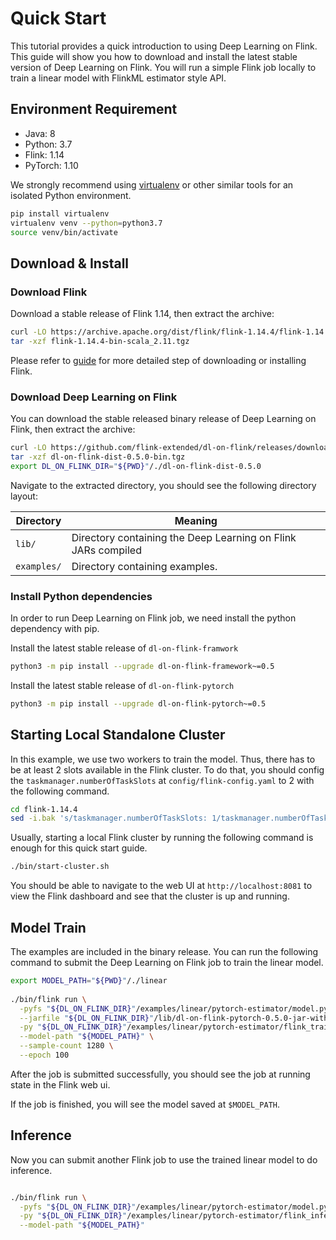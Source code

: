 <!--
  Copyright 2022 Deep Learning on Flink Authors
  
  Licensed under the Apache License, Version 2.0 (the "License");
  you may not use this file except in compliance with the License.
  You may obtain a copy of the License at
  
      http://www.apache.org/licenses/LICENSE-2.0
  
  Unless required by applicable law or agreed to in writing, software
  distributed under the License is distributed on an "AS IS" BASIS,
  WITHOUT WARRANTIES OR CONDITIONS OF ANY KIND, either express or implied.
  See the License for the specific language governing permissions and
  limitations under the License.
  -->

# Quick Start

This tutorial provides a quick introduction to using Deep Learning on Flink.
This guide will show you how to download and install the latest stable version
of Deep Learning on Flink. You will run a simple Flink job locally to train
a linear model with FlinkML estimator style API.

## Environment Requirement

- Java: 8
- Python: 3.7
- Flink: 1.14
- PyTorch: 1.10

We strongly recommend using [virtualenv](https://virtualenv.pypa.io/en/latest/index.html)
or other similar tools for an isolated Python environment.

```bash
pip install virtualenv
virtualenv venv --python=python3.7
source venv/bin/activate
```

## Download & Install

### Download Flink
Download a stable release of Flink 1.14, then extract the archive:

```sh
curl -LO https://archive.apache.org/dist/flink/flink-1.14.4/flink-1.14.4-bin-scala_2.11.tgz
tar -xzf flink-1.14.4-bin-scala_2.11.tgz
```

Please refer to [guide](https://nightlies.apache.org/flink/flink-docs-release-1.14//docs/try-flink/local_installation/)
for more detailed step of downloading or installing Flink.

### Download Deep Learning on Flink
You can download the stable released binary release of Deep Learning on Flink,
then extract the archive:

```sh
curl -LO https://github.com/flink-extended/dl-on-flink/releases/download/0.5.0/dl-on-flink-dist-0.5.0-bin.tgz
tar -xzf dl-on-flink-dist-0.5.0-bin.tgz
export DL_ON_FLINK_DIR="${PWD}"/./dl-on-flink-dist-0.5.0
```

Navigate to the extracted directory, you should see the following directory
layout:

| Directory | Meaning |
|---|---|
|`lib/` | Directory containing the Deep Learning on Flink JARs compiled |
|`examples/` | Directory containing examples. |

### Install Python dependencies
In order to run Deep Learning on Flink job, we need install the python
dependency with pip.

Install the latest stable release of `dl-on-flink-framwork`
```bash
python3 -m pip install --upgrade dl-on-flink-framework~=0.5
```

Install the latest stable release of `dl-on-flink-pytorch`
```bash
python3 -m pip install --upgrade dl-on-flink-pytorch~=0.5
```

## Starting Local Standalone Cluster

In this example, we use two workers to train the model. Thus, there has to be
at least 2 slots available in the Flink cluster. To do that, you should
config the `taskmanager.numberOfTaskSlots` at `config/flink-config.yaml` to 2
with the following command.

```sh
cd flink-1.14.4
sed -i.bak 's/taskmanager.numberOfTaskSlots: 1/taskmanager.numberOfTaskSlots: 2/' ./conf/flink-conf.yaml
```

Usually, starting a local Flink cluster by running the following command is
enough for this quick start guide.

```sh
./bin/start-cluster.sh
```

You should be able to navigate to the web UI at
`http://localhost:8081` to view the Flink dashboard and see that
the cluster is up and running.

## Model Train

The examples are included in the binary release. You can run the following
command to submit the Deep Learning on Flink job to train the linear model.

```sh
export MODEL_PATH="${PWD}"/./linear
  
./bin/flink run \
  -pyfs "${DL_ON_FLINK_DIR}"/examples/linear/pytorch-estimator/model.py \
  --jarfile "${DL_ON_FLINK_DIR}"/lib/dl-on-flink-pytorch-0.5.0-jar-with-dependencies.jar \
  -py "${DL_ON_FLINK_DIR}"/examples/linear/pytorch-estimator/flink_train.py \
  --model-path "${MODEL_PATH}" \
  --sample-count 1280 \
  --epoch 100
```

After the job is submitted successfully, you should see the job at running state
in the Flink web ui.

If the job is finished, you will see the model saved at `$MODEL_PATH`.

## Inference

Now you can submit another Flink job to use the trained linear model to do
inference.

```sh

./bin/flink run \
  -pyfs "${DL_ON_FLINK_DIR}"/examples/linear/pytorch-estimator/model.py \
  -py "${DL_ON_FLINK_DIR}"/examples/linear/pytorch-estimator/flink_inference.py \
  --model-path "${MODEL_PATH}"

```
